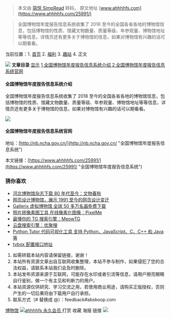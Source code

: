 > 本文由 [简悦 SimpRead](http://ksria.com/simpread/) 转码， 原文地址 [www.ahhhhfs.com](https://www.ahhhhfs.com/25991/)

> 全国博物馆年度报告信息系统收集了 2018 至今的全国各省各地的博物馆信息，包括博物馆的性质、馆藏文物数量、质量等级、年参观量、博物馆地址等等信息，详情页还有更多关于博物馆的信息，如果对博物馆有兴趣的话可以期看看。

当前位置：1.  [首页](https://www.ahhhhfs.com)
2.  [福利](https://www.ahhhhfs.com/welfare/)
3.  [趣站](https://www.ahhhhfs.com/welfare/funny_site/)
4.  正文

[![](http://www.ahhhhfs.com/wp-content/uploads/2022/06/1656080847-6325bc9a507b74f.webp)](https://ihezu.run/fSaqZq)  **文章目录** [显示](#) [ 1 全国博物馆年度报告信息系统介绍 ](#quan_guo_bo_wu_guan_nian_du_bao_gao_xin_xi_xi_tong_jie_shao) [2 全国博物馆年度报告信息系统官网](#quan_guo_bo_wu_guan_nian_du_bao_gao_xin_xi_xi_tong_guan_wang) 

#### 全国博物馆年度报告信息系统介绍

全国博物馆年度报告信息系统收集了 2018 至今的全国各省各地的博物馆信息，包括博物馆的性质、馆藏文物数量、质量等级、年参观量、博物馆地址等等信息，详情页还有更多关于博物馆的信息，如果对博物馆有兴趣的话可以期看看。

[![](http://www.ahhhhfs.com/wp-content/uploads/2022/08/1659536298-66423d7cb143e8a.webp)](https://www.ahhhhfs.com/wp-content/uploads/2022/08/1659536298-66423d7cb143e8a.webp)

#### 全国博物馆年度报告信息系统官网

地址：[http://nb.ncha.gov.cn/](http://nb.ncha.gov.cn/ "全国博物馆年度报告信息系统")

本文链接：[https://www.ahhhhfs.com/25991/](https://www.ahhhhfs.com/25991/ "全国博物馆年度报告信息系统")

### 猜你喜欢

*   [河北博物馆杂志下载 80 年代至今：文物春秋](https://www.ahhhhfs.com/25973/ "河北博物馆杂志下载 80年代至今：文物春秋")
*   [网页设计博物馆，展示 1991 至今的网页设计变迁](https://www.ahhhhfs.com/22628/ "网页设计博物馆，展示1991至今的网页设计变迁")
*   [Gallerix 虚拟博物馆 全球 50 多万名画免费下载](https://www.ahhhhfs.com/20522/ "Gallerix 虚拟博物馆 全球50多万名画免费下载")
*   [照片转像素图工具 在线像素化图像：PixelMe](https://www.ahhhhfs.com/26161/ "照片转像素图工具 在线像素化图像：PixelMe")
*   [最懂你的 TG 搜索引擎：MeowTG](https://www.ahhhhfs.com/26149/ "最懂你的TG搜索引擎：MeowTG")
*   [云盘搜索引擎：优聚搜](https://www.ahhhhfs.com/26137/ "云盘搜索引擎：优聚搜")
*   [Python Tutor 代码可视化工具 支持 Python、JavaScript、C、C++ 和 Java 等](https://www.ahhhhfs.com/26131/ "Python Tutor 代码可视化工具 支持Python、JavaScript、C、C++ 和 Java等")
*   [tvbox 配置接口地址](https://www.ahhhhfs.com/26127/ "tvbox配置接口地址")

1.  如需转载本站内容请保留链接，谢谢！
2.  本站所有资源文章出自互联网收集整理，本站不参与制作，如果侵犯了您的合法权益，请联系本站我们会及时删除。
3.  本站发布资源来源于互联网，可能存在水印或者引流等信息，请用户擦亮眼睛自行鉴别，做一个有主见和判断力的用户。
4.  本站资源仅供研究、学习交流之用，若使用商业用途，请购买正版授权，否则产生的一切后果将由下载用户自行承担。
5.  联系方式（# 替换成 @）：feedback#abskoop.com

[博物馆](https://www.ahhhhfs.com/tag/%e5%8d%9a%e7%89%a9%e9%a6%86/) [![](http://www.ahhhhfs.com/wp-content/uploads/1234/01/1649814625-bb9d68cb6ba135e.jpg)ahhhhfs 永久会员 ](https://www.ahhhhfs.com/author/ahhhhfs/)  打赏  收藏  海报  链接 [![](http://www.ahhhhfs.com/wp-content/uploads/2022/06/1656080856-1b93f49c92758d1.webp)](https://share.h5.yxy91.com/?invite_code=BADCEV&target=&type=invite_user)